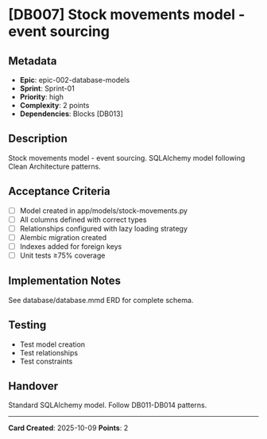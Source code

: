 # [DB007] Stock movements model - event sourcing

## Metadata
- **Epic**: epic-002-database-models
- **Sprint**: Sprint-01
- **Priority**: high
- **Complexity**: 2 points
- **Dependencies**: Blocks [DB013]

## Description
Stock movements model - event sourcing. SQLAlchemy model following Clean Architecture patterns.

## Acceptance Criteria
- [ ] Model created in app/models/stock-movements.py
- [ ] All columns defined with correct types
- [ ] Relationships configured with lazy loading strategy
- [ ] Alembic migration created
- [ ] Indexes added for foreign keys
- [ ] Unit tests ≥75% coverage

## Implementation Notes
See database/database.mmd ERD for complete schema.

## Testing
- Test model creation
- Test relationships
- Test constraints

## Handover
Standard SQLAlchemy model. Follow DB011-DB014 patterns.

---
**Card Created**: 2025-10-09
**Points**: 2
